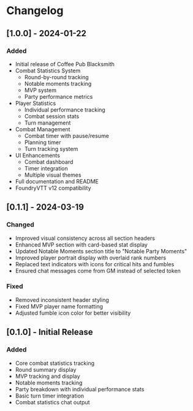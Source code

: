 # Changelog

## [1.0.0] - 2024-01-22

### Added
- Initial release of Coffee Pub Blacksmith
- Combat Statistics System
  - Round-by-round tracking
  - Notable moments tracking
  - MVP system
  - Party performance metrics
- Player Statistics
  - Individual performance tracking
  - Combat session stats
  - Turn management
- Combat Management
  - Combat timer with pause/resume
  - Planning timer
  - Turn tracking system
- UI Enhancements
  - Combat dashboard
  - Timer integration
  - Multiple visual themes
- Full documentation and README
- FoundryVTT v12 compatibility 

## [0.1.1] - 2024-03-19
### Changed
- Improved visual consistency across all section headers
- Enhanced MVP section with card-based stat display
- Updated Notable Moments section title to "Notable Party Moments"
- Improved player portrait display with overlaid rank numbers
- Replaced text indicators with icons for critical hits and fumbles
- Ensured chat messages come from GM instead of selected token

### Fixed
- Removed inconsistent header styling
- Fixed MVP player name formatting
- Adjusted fumble icon color for better visibility

## [0.1.0] - Initial Release
### Added
- Core combat statistics tracking
- Round summary display
- MVP tracking and display
- Notable moments tracking
- Party breakdown with individual performance stats
- Basic turn timer integration
- Combat statistics chat output 